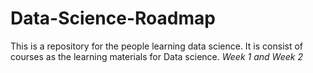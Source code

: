 # Data-Science-Roadmap
This is a repository for the people learning data science. It is consist of courses as the learning materials for Data science. 
*Week 1 and Week 2*

